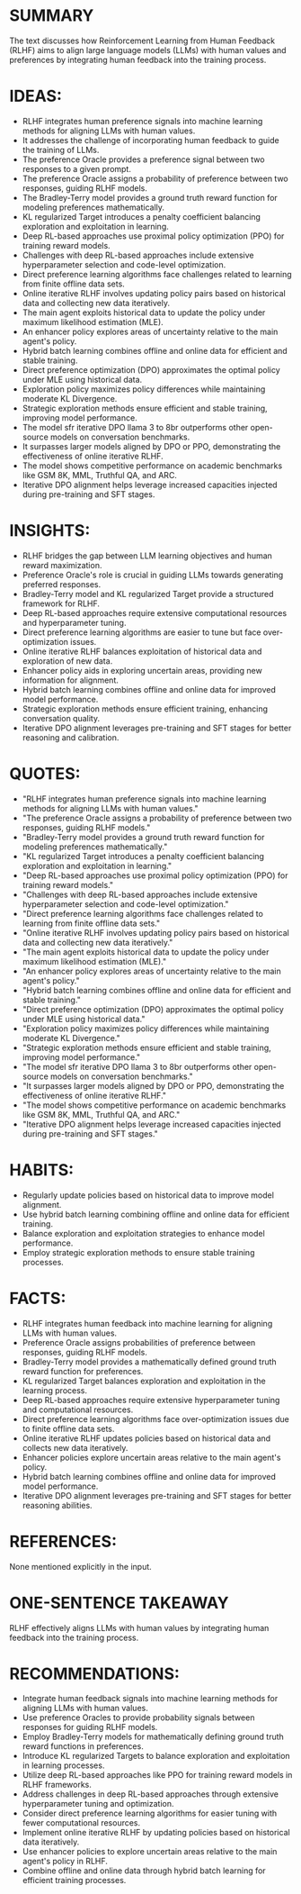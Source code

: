 # SUMMARY
The text discusses how Reinforcement Learning from Human Feedback (RLHF) aims to align large language models (LLMs) with human values and preferences by integrating human feedback into the training process.

# IDEAS:
- RLHF integrates human preference signals into machine learning methods for aligning LLMs with human values.
- It addresses the challenge of incorporating human feedback to guide the training of LLMs.
- The preference Oracle provides a preference signal between two responses to a given prompt.
- The preference Oracle assigns a probability of preference between two responses, guiding RLHF models.
- The Bradley-Terry model provides a ground truth reward function for modeling preferences mathematically.
- KL regularized Target introduces a penalty coefficient balancing exploration and exploitation in learning.
- Deep RL-based approaches use proximal policy optimization (PPO) for training reward models.
- Challenges with deep RL-based approaches include extensive hyperparameter selection and code-level optimization.
- Direct preference learning algorithms face challenges related to learning from finite offline data sets.
- Online iterative RLHF involves updating policy pairs based on historical data and collecting new data iteratively.
- The main agent exploits historical data to update the policy under maximum likelihood estimation (MLE).
- An enhancer policy explores areas of uncertainty relative to the main agent's policy.
- Hybrid batch learning combines offline and online data for efficient and stable training.
- Direct preference optimization (DPO) approximates the optimal policy under MLE using historical data.
- Exploration policy maximizes policy differences while maintaining moderate KL Divergence.
- Strategic exploration methods ensure efficient and stable training, improving model performance.
- The model sfr iterative DPO llama 3 to 8br outperforms other open-source models on conversation benchmarks.
- It surpasses larger models aligned by DPO or PPO, demonstrating the effectiveness of online iterative RLHF.
- The model shows competitive performance on academic benchmarks like GSM 8K, MML, Truthful QA, and ARC.
- Iterative DPO alignment helps leverage increased capacities injected during pre-training and SFT stages.

# INSIGHTS:
- RLHF bridges the gap between LLM learning objectives and human reward maximization.
- Preference Oracle's role is crucial in guiding LLMs towards generating preferred responses.
- Bradley-Terry model and KL regularized Target provide a structured framework for RLHF.
- Deep RL-based approaches require extensive computational resources and hyperparameter tuning.
- Direct preference learning algorithms are easier to tune but face over-optimization issues.
- Online iterative RLHF balances exploitation of historical data and exploration of new data.
- Enhancer policy aids in exploring uncertain areas, providing new information for alignment.
- Hybrid batch learning combines offline and online data for improved model performance.
- Strategic exploration methods ensure efficient training, enhancing conversation quality.
- Iterative DPO alignment leverages pre-training and SFT stages for better reasoning and calibration.

# QUOTES:
- "RLHF integrates human preference signals into machine learning methods for aligning LLMs with human values."
- "The preference Oracle assigns a probability of preference between two responses, guiding RLHF models."
- "Bradley-Terry model provides a ground truth reward function for modeling preferences mathematically."
- "KL regularized Target introduces a penalty coefficient balancing exploration and exploitation in learning."
- "Deep RL-based approaches use proximal policy optimization (PPO) for training reward models."
- "Challenges with deep RL-based approaches include extensive hyperparameter selection and code-level optimization."
- "Direct preference learning algorithms face challenges related to learning from finite offline data sets."
- "Online iterative RLHF involves updating policy pairs based on historical data and collecting new data iteratively."
- "The main agent exploits historical data to update the policy under maximum likelihood estimation (MLE)."
- "An enhancer policy explores areas of uncertainty relative to the main agent's policy."
- "Hybrid batch learning combines offline and online data for efficient and stable training."
- "Direct preference optimization (DPO) approximates the optimal policy under MLE using historical data."
- "Exploration policy maximizes policy differences while maintaining moderate KL Divergence."
- "Strategic exploration methods ensure efficient and stable training, improving model performance."
- "The model sfr iterative DPO llama 3 to 8br outperforms other open-source models on conversation benchmarks."
- "It surpasses larger models aligned by DPO or PPO, demonstrating the effectiveness of online iterative RLHF."
- "The model shows competitive performance on academic benchmarks like GSM 8K, MML, Truthful QA, and ARC."
- "Iterative DPO alignment helps leverage increased capacities injected during pre-training and SFT stages."

# HABITS:
- Regularly update policies based on historical data to improve model alignment.
- Use hybrid batch learning combining offline and online data for efficient training.
- Balance exploration and exploitation strategies to enhance model performance.
- Employ strategic exploration methods to ensure stable training processes.

# FACTS:
- RLHF integrates human feedback into machine learning for aligning LLMs with human values.
- Preference Oracle assigns probabilities of preference between responses, guiding RLHF models.
- Bradley-Terry model provides a mathematically defined ground truth reward function for preferences.
- KL regularized Target balances exploration and exploitation in the learning process.
- Deep RL-based approaches require extensive hyperparameter tuning and computational resources.
- Direct preference learning algorithms face over-optimization issues due to finite offline data sets.
- Online iterative RLHF updates policies based on historical data and collects new data iteratively.
- Enhancer policies explore uncertain areas relative to the main agent's policy.
- Hybrid batch learning combines offline and online data for improved model performance.
- Iterative DPO alignment leverages pre-training and SFT stages for better reasoning abilities.

# REFERENCES:
None mentioned explicitly in the input.

# ONE-SENTENCE TAKEAWAY
RLHF effectively aligns LLMs with human values by integrating human feedback into the training process.

# RECOMMENDATIONS:
- Integrate human feedback signals into machine learning methods for aligning LLMs with human values.
- Use preference Oracles to provide probability signals between responses for guiding RLHF models.
- Employ Bradley-Terry models for mathematically defining ground truth reward functions in preferences.
- Introduce KL regularized Targets to balance exploration and exploitation in learning processes.
- Utilize deep RL-based approaches like PPO for training reward models in RLHF frameworks.
- Address challenges in deep RL-based approaches through extensive hyperparameter tuning and optimization.
- Consider direct preference learning algorithms for easier tuning with fewer computational resources.
- Implement online iterative RLHF by updating policies based on historical data iteratively.
- Use enhancer policies to explore uncertain areas relative to the main agent's policy in RLHF.
- Combine offline and online data through hybrid batch learning for efficient training processes.